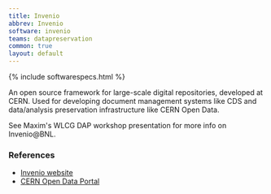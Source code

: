 ```yaml
---
title: Invenio
abbrev: Invenio
software: invenio
teams: datapreservation
common: true
layout: default
---
```


{% include softwarespecs.html %}

An open source framework for large-scale digital repositories, developed at CERN. Used for developing document management systems like CDS and data/analysis preservation infrastructure like CERN Open Data.

See Maxim's WLCG DAP workshop presentation for more info on Invenio@BNL.

### References

- [Invenio website](https://invenio-software.org/)
- [CERN Open Data Portal](http://opendata.cern.ch/)


